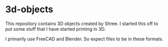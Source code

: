 # 3d-objects

This repository contains 3D objects created by Shree. I started this off
to put some stuff that I have started printing in 3D.

I primarily use FreeCAD and Blender.  So expect files to be in these formats.
